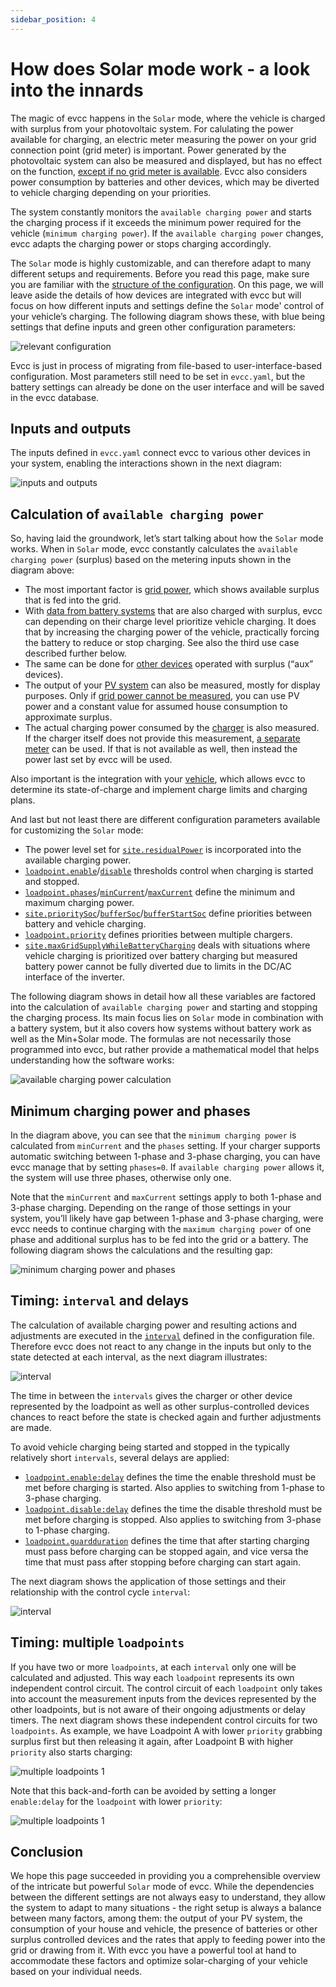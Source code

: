 ```yaml
---
sidebar_position: 4
---
```


# How does Solar mode work - a look into the innards

The magic of evcc happens in the `Solar` mode, where the vehicle is charged with surplus from your photovoltaic system. For calulating the power available for charging, an electric meter measuring the power on your grid connection point (grid meter) is important. Power generated by the photovoltaic system can also be measured and displayed, but has no effect on the function, [except if no grid meter is available](./meters#i-have-a-solar-installation-but-i-dont-have-a-readable-grid-connection-meter---can-i-still-use-evcc). Evcc also considers power consumption by batteries and other devices, which may be diverted to vehicle charging depending on your priorities. 

The system constantly monitors the `available charging power` and starts the charging process if it exceeds the minimum power required for the vehicle (`minimum charging power`). If the `available charging power` changes, evcc adapts the charging power or stops charging accordingly.

The `Solar` mode is highly customizable, and can therefore adapt to many different setups and requirements. Before you read this page, make sure you are familiar with the [structure of the configuration](../reference/configuration/). On this page, we will leave aside the details of how devices are integrated with evcc but will focus on how different inputs and settings define the `Solar` mode' control of your vehicle’s charging. The following diagram shows these, with blue being settings that define inputs and green other configuration parameters:

![relevant configuration](img/evcc-innards-er.png)

Evcc is just in process of migrating from file-based to user-interface-based configuration. Most parameters still need to be set in `evcc.yaml`, but the battery settings can already be done on the user interface and will be saved in the evcc database. 

## Inputs and outputs

The inputs defined in `evcc.yaml` connect evcc to various other devices in your system, enabling the interactions shown in the next diagram:

![inputs and outputs](img/evcc-innards-i-o.png)

## Calculation of `available charging power`

So, having laid the groundwork, let’s start talking about how the `Solar` mode works. When in `Solar` mode, evcc constantly calculates the `available charging power` (surplus) based on the metering inputs shown in the diagram above:

- The most important factor is [grid power](../reference/configuration/site/#metersgrid), which shows available surplus that is fed into the grid.
- With [data from battery systems](../reference/configuration/site/#metersbattery) that are also charged with surplus, evcc can depending on their charge level prioritize vehicle charging. It does that by increasing the charging power of the vehicle, practically forcing the battery to reduce or stop charging. See also the third use case described further below. 
- The same can be done for [other devices](../reference/configuration/site/#metersaux) operated with surplus (“aux” devices).
- The output of your [PV system](../reference/configuration/site/#meterspv) can also be measured, mostly for display purposes. Only if [grid power cannot be measured](./meters#i-have-a-solar-installation-but-i-dont-have-a-readable-grid-connection-meter---can-i-still-use-evcc), you can use PV power and a constant value for assumed house consumption to approximate surplus.
- The actual charging power consumed by the [charger](../devices/chargers) is also measured. If the charger itself does not provide this measurement, [a separate meter](../reference/configuration/loadpoints#meter) can be used. If that is not available as well, then instead the power last set by evcc will be used.

Also important is the integration with your [vehicle](../reference/configuration/vehicles/), which allows evcc to determine its state-of-charge and implement charge limits and charging plans.

And last but not least there are different configuration parameters available for customizing the `Solar` mode:

- The power level set for [`site.residualPower`](../reference/configuration/site/#residualpower) is incorporated into the available charging power.
- [`loadpoint.enable`](../reference/configuration/loadpoints#enable)/[`disable`](../reference/configuration/loadpoints#disable) thresholds control when charging is started and stopped.
- [`loadpoint.phases`](../reference/configuration/loadpoints#phases)/[`minCurrent`](../reference/configuration/loadpoints#mincurrent)/[`maxCurrent`](../reference/configuration/loadpoints#maxcurrent) define the minimum and maximum charging power.
- [`site.prioritySoc`](../reference/configuration/site/#prioritysoc)/[`bufferSoc`](../reference/configuration/site/#buffersoc)/[`bufferStartSoc`](../reference/configuration/site/#bufferstartsoc) define priorities between battery and vehicle charging.
- [`loadpoint.priority`](../reference/configuration/loadpoints/#priority) defines priorities between multiple chargers.
- [`site.maxGridSupplyWhileBatteryCharging`](../reference/configuration/site/#maxgridsupplywhilebatterycharging) deals with situations where vehicle charging is prioritized over battery charging but measured battery power cannot be fully diverted due to limits in the DC/AC interface of the inverter.

The following diagram shows in detail how all these variables are factored into the calculation of `available charging power` and starting and stopping the charging process. Its main focus lies on `Solar` mode in combination with a battery system, but it also covers how systems without battery work as well as the Min+Solar mode. The formulas are not necessarily those programmed into evcc, but rather provide a mathematical model that helps understanding how the software works: 

![available charging power calculation](img/evcc-innards-logic.png)

## Minimum charging power and phases

In the diagram above, you can see that the `minimum charging power` is calculated from `minCurrent` and the `phases` setting. If your charger supports automatic switching between 1-phase and 3-phase charging, you can have evcc manage that by setting `phases=0`. If `available charging power` allows it, the system will use three phases, otherwise only one.

Note that the `minCurrent` and `maxCurrent` settings apply to both 1-phase and 3-phase charging. Depending on the range of those settings in your system, you’ll likely have gap between 1-phase and 3-phase charging, were evcc needs to continue charging with the `maximum charging power` of one phase and additional surplus has to be fed into the grid or a battery. The following diagram shows the calculations and the resulting gap:

![minimum charging power and phases](img/evcc-innards-phases.png)

## Timing: `interval` and delays

The calculation of available charging power and resulting actions and adjustments are executed in the [`interval`](../reference/configuration/interval/) defined in the configuration file. Therefore evcc does not react to any change in the inputs but only to the state detected at each interval, as the next diagram illustrates:

![interval](img/evcc-innards-interval.png)

The time in between the `intervals` gives the charger or other device represented by the loadpoint as well as other surplus-controlled devices chances to react before the state is checked again and further adjustments are made.

To avoid vehicle charging being started and stopped in the typically relatively short `intervals`, several delays are applied:

- [`loadpoint.enable:delay`](../reference/configuration/loadpoints/#delay) defines the time the enable threshold must be met before charging is started. Also applies to switching from 1-phase to 3-phase charging.
- [`loadpoint.disable:delay`](../reference/configuration/loadpoints/#delay-1) defines the time the disable threshold must be met before charging is stopped. Also applies to switching from 3-phase to 1-phase charging.
- [`loadpoint.guardduration`](../reference/configuration/loadpoints/#guardduration) defines the time that after starting charging must pass before charging can be stopped again, and vice versa the time that must pass after stopping before charging can start again.

The next diagram shows the application of those settings and their relationship with the control cycle `interval`:

![interval](img/evcc-innards-delays.png)

## Timing: multiple `loadpoints`

If you have two or more `loadpoints`, at each `interval` only one will be calculated and adjusted. This way each `loadpoint` represents its own independent control circuit. The control circuit of each `loadpoint` only takes into account the measurement inputs from the devices represented by the other loadpoints, but is not aware of their ongoing adjustments or delay timers. The next diagram shows these independent control circuits for two `loadpoints`. As example, we have Loadpoint A with lower `priority` grabbing surplus first but then releasing it again, after Loadpoint B with higher `priority` also starts charging:

![multiple loadpoints 1](img/evcc-innards-2-loadpoints-1.png)

Note that this back-and-forth can be avoided by setting a longer `enable:delay` for the `loadpoint` with lower `priority`:

![multiple loadpoints 1](img/evcc-innards-2-loadpoints-2.png)

## Conclusion

We hope this page succeeded in providing you a comprehensible overview of the intricate but powerful `Solar` mode of evcc. While the dependencies between the different settings are not always easy to understand, they allow the system to adapt to many situations - the right setup is always a balance between many factors, among them: the output of your PV system, the consumption of your house and vehicle, the presence of batteries or other surplus controlled devices and the rates that apply to feeding power into the grid or drawing from it. With evcc you have a powerful tool at hand to accommodate these factors and optimize solar-charging of your vehicle based on your individual needs.
